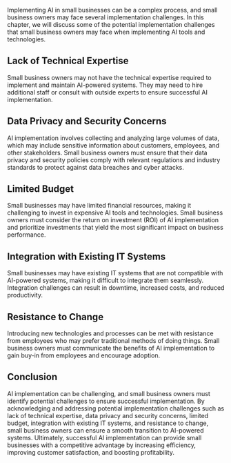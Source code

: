 
Implementing AI in small businesses can be a complex process, and small business owners may face several implementation challenges. In this chapter, we will discuss some of the potential implementation challenges that small business owners may face when implementing AI tools and technologies.

Lack of Technical Expertise
---------------------------

Small business owners may not have the technical expertise required to implement and maintain AI-powered systems. They may need to hire additional staff or consult with outside experts to ensure successful AI implementation.

Data Privacy and Security Concerns
----------------------------------

AI implementation involves collecting and analyzing large volumes of data, which may include sensitive information about customers, employees, and other stakeholders. Small business owners must ensure that their data privacy and security policies comply with relevant regulations and industry standards to protect against data breaches and cyber attacks.

Limited Budget
--------------

Small businesses may have limited financial resources, making it challenging to invest in expensive AI tools and technologies. Small business owners must consider the return on investment (ROI) of AI implementation and prioritize investments that yield the most significant impact on business performance.

Integration with Existing IT Systems
------------------------------------

Small businesses may have existing IT systems that are not compatible with AI-powered systems, making it difficult to integrate them seamlessly. Integration challenges can result in downtime, increased costs, and reduced productivity.

Resistance to Change
--------------------

Introducing new technologies and processes can be met with resistance from employees who may prefer traditional methods of doing things. Small business owners must communicate the benefits of AI implementation to gain buy-in from employees and encourage adoption.

Conclusion
----------

AI implementation can be challenging, and small business owners must identify potential challenges to ensure successful implementation. By acknowledging and addressing potential implementation challenges such as lack of technical expertise, data privacy and security concerns, limited budget, integration with existing IT systems, and resistance to change, small business owners can ensure a smooth transition to AI-powered systems. Ultimately, successful AI implementation can provide small businesses with a competitive advantage by increasing efficiency, improving customer satisfaction, and boosting profitability.

